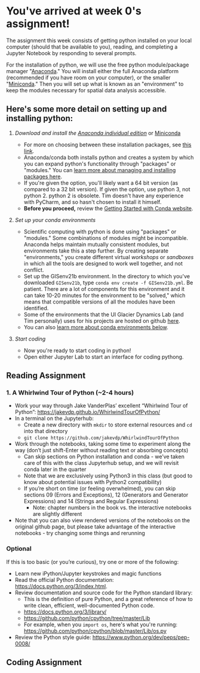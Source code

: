 # You've arrived at week 0's assignment!


The assignment this week consists of getting python installed on your local computer (should that be available to you), reading, and completing a Jupyter Notebook by responding to several prompts.

For the installation of python, we will use the free python module/package manager "[Anaconda](https://www.anaconda.com/products/individual)."  You will install either the full Anaconda platform (recommended if you have room on your computer), or the smaller "[Miniconda](https://docs.conda.io/en/latest/miniconda.html#)." Then you will set up what is known as an "environment" to keep the modules necessary for spatial data analysis accessible.

## Here's some more detail on setting up and installing python:
1. _Download and install the [Anaconda individual edition](https://docs.anaconda.com/anaconda/install/)_ or [Miniconda](https://docs.conda.io/en/latest/miniconda.html#latest-miniconda-installer-links)<br/>
    - For more on choosing between these installation packages, see [this link](https://docs.conda.io/projects/conda/en/latest/user-guide/install/download.html#anaconda-or-miniconda).
    - Anaconda/conda both installs python and creates a system by which you can expand python's functionality through "packages" or "modules." You can [learn more about managing and installing packages here](https://docs.conda.io/projects/conda/en/latest/user-guide/tasks/manage-pkgs.html#).<br/>
    - If you're given the option, you'll likely want a 64 bit version (as compared to a 32 bit version). If given the option, use python 3, not python 2. python 2 is obsolete. Tim doesn't have any experience with PyCharm, and so hasn't chosen to install it himself.<br/>
    - **Before you proceed,** review the [Getting Started with Conda website](https://docs.conda.io/projects/conda/en/latest/user-guide/getting-started.html).<br/>
  
  
2. _Set up your conda environments_<br/>
    - Scientific computing with python is done using "packages" or "modules."  Some combinations of modules might be incompatible.  Anaconda helps maintain mutually consistent modules, but environments take this a step further.  By creating separate "environments," you create different virtual _workshops_ or _sandboxes_ in which all the tools are designed to work well together, and not conflict.<br/>
    - Set up the GISenv21b environment.  In the directory to which you've downloaded `GISenv21b`, type `conda env create -f GISenv21b.yml`.  Be patient.  There are a lot of components for this environment and it can take 10-20 minutes for the environment to be "solved," which means that compatible versions of all the modules have been identified.
    - Some of the environments that the UI Glacier Dynamics Lab (and Tim personally) uses for his projects are hosted on github [here](https://github.com/tbartholomaus/conda_envs).<br/>
    - You can also [learn more about conda environments below](https://github.com/tbartholomaus/uiglaciology/blob/master/content/3-code.md#environments-internally-consistent-sets-of-python-modules).<br/>


3. _Start coding_<br/>
    - Now you're ready to start coding in python!  
    - Open either Jupyter Lab to start an interface for coding pythong. 


## Reading Assignment
### 1. A Whirlwind Tour of Python (~2-4 hours)
* Work your way through Jake VanderPlas’ excellent “Whirlwind Tour of Python”: https://jakevdp.github.io/WhirlwindTourOfPython/
* In a terminal on the Jupyterhub:
    * Create a new directory with `mkdir` to store external resources and `cd` into that directory
    * `git clone https://github.com/jakevdp/WhirlwindTourOfPython`
* Work through the notebooks, taking some time to experiment along the way (don’t just shift-Enter without reading text or absorbing concepts)
    * Can skip sections on Python installation and conda - we’ve taken care of this with the class Jupyterhub setup, and we will revisit conda later in the quarter
    * Note that we are exclusively using Python3 in this class (but good to know about potential issues with Python2 compatibility)
    * If you’re short on time (or feeling overwhelmed), you can skip sections 09 (Errors and Exceptions), 12 (Generators and Generator Expressions) and 14 (Strings and Regular Expressions)
      * Note: chapter numbers in the book vs. the interactive notebooks are slightly different
* Note that you can also view rendered versions of the notebooks on the original github page, but please take advantage of the interactive notebooks - try changing some things and rerunning


### Optional
If this is too basic (or you’re curious), try one or more of the following:
* Learn new iPython/Jupyter keystrokes and magic functions
* Read the official Python documentation: https://docs.python.org/3/index.html. 
* Review documentation and source code for the Python standard library:
    * This is the definition of pure Python, and a great reference of how to write clean, efficient, well-documented Python code.
    * https://docs.python.org/3/library/
    * https://github.com/python/cpython/tree/master/Lib 
    * For example, when you `import os`, here's what you're running: https://github.com/python/cpython/blob/master/Lib/os.py
* Review the Python style guide: https://www.python.org/dev/peps/pep-0008/

## Coding Assignment

